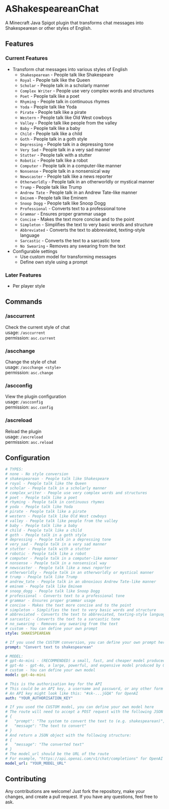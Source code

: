 # AShakespeareanChat
A Minecraft Java Spigot plugin that transforms chat messages into Shakespearean or other styles of English.

## Features
### Current Features
- Transform chat messages into various styles of English
  - `Shakespearean` - People talk like Shakespeare
  - `Royal` - People talk like the Queen
  - `Scholar` - People talk in a scholarly manner
  - `Complex Writer` - People use very complex words and structures
  - `Poet` - People talk like a poet
  - `Rhyming` - People talk in continuous rhymes
  - `Yoda` - People talk like Yoda
  - `Pirate` - People talk like a pirate
  - `Western` - People talk like Old West cowboys
  - `Valley` - People talk like people from the valley
  - `Baby` - People talk like a baby
  - `Child` - People talk like a child
  - `Goth` - People talk in a goth style
  - `Depressing` - People talk in a depressing tone
  - `Very Sad` - People talk in a very sad manner
  - `Stutter` - People talk with a stutter
  - `Robotic` - People talk like a robot
  - `Computer` - People talk in a computer-like manner
  - `Nonsense` - People talk in a nonsensical way
  - `Newscaster` - People talk like a news reporter
  - `Otherworldly` - People talk in an otherworldly or mystical manner
  - `Trump` - People talk like Trump
  - `Andrew Tate` - People talk in an Andrew Tate-like manner
  - `Eminem` - People talk like Eminem
  - `Snoop Dogg` - People talk like Snoop Dogg
  - `Professional` - Converts text to a professional tone
  - `Grammar` - Ensures proper grammar usage
  - `Concise` - Makes the text more concise and to the point
  - `Simpleton` - Simplifies the text to very basic words and structure
  - `Abbreviated` - Converts the text to abbreviated, texting-style language
  - `Sarcastic` - Converts the text to a sarcastic tone
  - `No Swearing` - Removes any swearing from the text
- Configurable settings
  - Use custom model for transforming messages
  - Define own style using a prompt

### Later Features
- Per player style

## Commands
### /asccurrent
Check the current style of chat \
usage: `/asccurrent`\
permission: `asc.current`
### /ascchange
Change the style of chat\
usage: `/ascchange <style>`\
permission: `asc.change`
### /ascconfig
View the plugin configuration\
usage: `/ascconfig`\
permission: `asc.config`
### /ascreload
Reload the plugin\
usage: `/ascreload`\
permission: `asc.reload`

## Configuration
```yaml
# TYPES:
# none - No style conversion
# shakespearean - People talk like Shakespeare
# royal - People talk like the Queen
# scholar - People talk in a scholarly manner
# complex_writer - People use very complex words and structures
# poet - People talk like a poet
# rhyming - People talk in continuous rhymes
# yoda - People talk like Yoda
# pirate - People talk like a pirate
# western - People talk like Old West cowboys
# valley - People talk like people from the valley
# baby - People talk like a baby
# child - People talk like a child
# goth - People talk in a goth style
# depressing - People talk in a depressing tone
# very_sad - People talk in a very sad manner
# stutter - People talk with a stutter
# robotic - People talk like a robot
# computer - People talk in a computer-like manner
# nonsense - People talk in a nonsensical way
# newscaster - People talk like a news reporter
# otherworldly - People talk in an otherworldly or mystical manner
# trump - People talk like Trump
# andrew_tate - People talk in an obnoxious Andrew Tate-like manner
# eminem - People talk like Eminem
# snoop_dogg - People talk like Snoop Dogg
# professional - Converts text to a professional tone
# grammar - Ensures proper grammar usage
# concise - Makes the text more concise and to the point
# simpleton - Simplifies the text to very basic words and structure
# abbreviated - Converts the text to abbreviated, texting-style language
# sarcastic - Converts the text to a sarcastic tone
# no_swearing - Removes any swearing from the text
# custom - You can define your own prompt
style: SHAKESPEAREAN

# If you used the CUSTOM conversion, you can define your own prompt here
prompt: "Convert text to shakespearean"

# MODEL:
# gpt-4o-mini - (RECOMMENDED) a small, fast, and cheaper model produced by OpenAI
# gpt-4o - gpt-4o, a large, powerful, and expensive model produced by OpenAI
# custom - You can define your own model
model: gpt-4o-mini

# This is the authorisation key for the API
# This could be an API key, a username and password, or any other form of authorisation
# An API key might look like this: "#sk-...jGQA" for OpenAI
auth: "YOUR_AUTHORISATION_KEY"

# If you used the CUSTOM model, you can define your own model here
# The route will need to accept a POST request with the following JSON body:
# {
#   "prompt": "The system to convert the text to (e.g. shakespearean)",
#   "message": "The text to convert"
# }
# And return a JSON object with the following structure:
# {
#   "message": "The converted text"
# }
# The model_url should be the URL of the route
# For example, "https://api.openai.com/v1/chat/completions" for OpenAI
model_url: "YOUR_MODEL_URL"
```

## Contributing
Any contributions are welcome! Just fork the repository, make your changes, and create a pull request. If you have any questions, feel free to ask.
